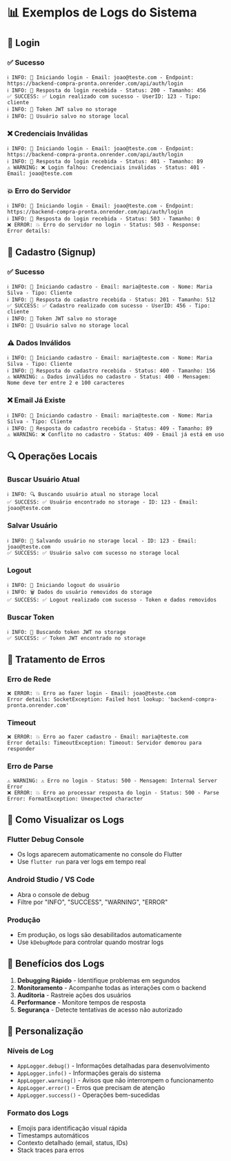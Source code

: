# 📊 Exemplos de Logs do Sistema

## 🔐 **Login**

### ✅ **Sucesso**
```
ℹ️ INFO: 🔐 Iniciando login - Email: joao@teste.com - Endpoint: https://backend-compra-pronta.onrender.com/api/auth/login
ℹ️ INFO: 📡 Resposta do login recebida - Status: 200 - Tamanho: 456
✅ SUCCESS: ✅ Login realizado com sucesso - UserID: 123 - Tipo: cliente
ℹ️ INFO: 💾 Token JWT salvo no storage
ℹ️ INFO: 💾 Usuário salvo no storage local
```

### ❌ **Credenciais Inválidas**
```
ℹ️ INFO: 🔐 Iniciando login - Email: joao@teste.com - Endpoint: https://backend-compra-pronta.onrender.com/api/auth/login
ℹ️ INFO: 📡 Resposta do login recebida - Status: 401 - Tamanho: 89
⚠️ WARNING: ❌ Login falhou: Credenciais inválidas - Status: 401 - Email: joao@teste.com
```

### 💥 **Erro do Servidor**
```
ℹ️ INFO: 🔐 Iniciando login - Email: joao@teste.com - Endpoint: https://backend-compra-pronta.onrender.com/api/auth/login
ℹ️ INFO: 📡 Resposta do login recebida - Status: 503 - Tamanho: 0
❌ ERROR: 💥 Erro do servidor no login - Status: 503 - Response: 
Error details: 
```

## 📝 **Cadastro (Signup)**

### ✅ **Sucesso**
```
ℹ️ INFO: 📝 Iniciando cadastro - Email: maria@teste.com - Nome: Maria Silva - Tipo: Cliente
ℹ️ INFO: 📡 Resposta do cadastro recebida - Status: 201 - Tamanho: 512
✅ SUCCESS: ✅ Cadastro realizado com sucesso - UserID: 456 - Tipo: cliente
ℹ️ INFO: 💾 Token JWT salvo no storage
ℹ️ INFO: 💾 Usuário salvo no storage local
```

### ⚠️ **Dados Inválidos**
```
ℹ️ INFO: 📝 Iniciando cadastro - Email: maria@teste.com - Nome: Maria Silva - Tipo: Cliente
ℹ️ INFO: 📡 Resposta do cadastro recebida - Status: 400 - Tamanho: 156
⚠️ WARNING: ⚠️ Dados inválidos no cadastro - Status: 400 - Mensagem: Nome deve ter entre 2 e 100 caracteres
```

### ❌ **Email Já Existe**
```
ℹ️ INFO: 📝 Iniciando cadastro - Email: maria@teste.com - Nome: Maria Silva - Tipo: Cliente
ℹ️ INFO: 📡 Resposta do cadastro recebida - Status: 409 - Tamanho: 89
⚠️ WARNING: ❌ Conflito no cadastro - Status: 409 - Email já está em uso
```

## 🔍 **Operações Locais**

### **Buscar Usuário Atual**
```
ℹ️ INFO: 🔍 Buscando usuário atual no storage local
✅ SUCCESS: ✅ Usuário encontrado no storage - ID: 123 - Email: joao@teste.com
```

### **Salvar Usuário**
```
ℹ️ INFO: 💾 Salvando usuário no storage local - ID: 123 - Email: joao@teste.com
✅ SUCCESS: ✅ Usuário salvo com sucesso no storage local
```

### **Logout**
```
ℹ️ INFO: 🚪 Iniciando logout do usuário
ℹ️ INFO: 🗑️ Dados do usuário removidos do storage
✅ SUCCESS: ✅ Logout realizado com sucesso - Token e dados removidos
```

### **Buscar Token**
```
ℹ️ INFO: 🔑 Buscando token JWT no storage
✅ SUCCESS: ✅ Token JWT encontrado no storage
```

## 🚨 **Tratamento de Erros**

### **Erro de Rede**
```
❌ ERROR: 💥 Erro ao fazer login - Email: joao@teste.com
Error details: SocketException: Failed host lookup: 'backend-compra-pronta.onrender.com'
```

### **Timeout**
```
❌ ERROR: 💥 Erro ao fazer cadastro - Email: maria@teste.com
Error details: TimeoutException: Timeout: Servidor demorou para responder
```

### **Erro de Parse**
```
⚠️ WARNING: ⚠️ Erro no login - Status: 500 - Mensagem: Internal Server Error
❌ ERROR: 💥 Erro ao processar resposta do login - Status: 500 - Parse Error: FormatException: Unexpected character
```

## 📱 **Como Visualizar os Logs**

### **Flutter Debug Console**
- Os logs aparecem automaticamente no console do Flutter
- Use `flutter run` para ver logs em tempo real

### **Android Studio / VS Code**
- Abra o console de debug
- Filtre por "INFO", "SUCCESS", "WARNING", "ERROR"

### **Produção**
- Em produção, os logs são desabilitados automaticamente
- Use `kDebugMode` para controlar quando mostrar logs

## 🎯 **Benefícios dos Logs**

1. **Debugging Rápido** - Identifique problemas em segundos
2. **Monitoramento** - Acompanhe todas as interações com o backend
3. **Auditoria** - Rastreie ações dos usuários
4. **Performance** - Monitore tempos de resposta
5. **Segurança** - Detecte tentativas de acesso não autorizado

## 🔧 **Personalização**

### **Níveis de Log**
- `AppLogger.debug()` - Informações detalhadas para desenvolvimento
- `AppLogger.info()` - Informações gerais do sistema
- `AppLogger.warning()` - Avisos que não interrompem o funcionamento
- `AppLogger.error()` - Erros que precisam de atenção
- `AppLogger.success()` - Operações bem-sucedidas

### **Formato dos Logs**
- Emojis para identificação visual rápida
- Timestamps automáticos
- Contexto detalhado (email, status, IDs)
- Stack traces para erros
